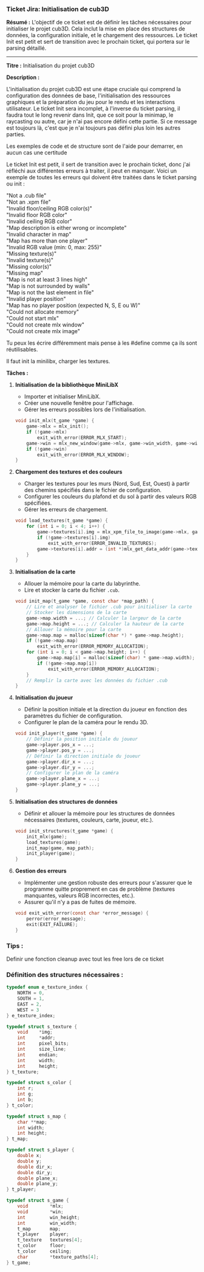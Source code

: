 ### Ticket Jira: Initialisation de cub3D

**Résumé :**
L'objectif de ce ticket est de définir les tâches nécessaires pour initialiser le projet cub3D. Cela inclut la mise en place des structures de données, la configuration initiale, et le chargement des ressources. Le ticket Init est petit et sert de transition avec le prochain ticket, qui portera sur le parsing détaillé.

---

**Titre :** Initialisation du projet cub3D

**Description :**

L'initialisation du projet cub3D est une étape cruciale qui comprend la configuration des données de base, l'initialisation des ressources graphiques et la préparation du jeu pour le rendu et les interactions utilisateur. Le ticket Init sera incomplet, à l'inverse du ticket parsing, il faudra tout le long revenir dans Init, que ce soit pour la minimap, le raycasting ou autre, car je n'ai pas encore défini cette partie. Si ce message est toujours là, c'est que je n'ai toujours pas défini plus loin les autres parties.

Les exemples de code et de structure sont de l'aide pour demarrer, en aucun cas une certitude

Le ticket Init est petit, il sert de transition avec le prochain ticket, donc j'ai réfléchi aux différentes erreurs à traiter, il peut en manquer. Voici un exemple de toutes les erreurs qui doivent être traitées dans le ticket parsing ou init :

"Not a .cub file"  
"Not an .xpm file"  
"Invalid floor/ceiling RGB color(s)"  
"Invalid floor RGB color"  
"Invalid ceiling RGB color"  
"Map description is either wrong or incomplete"  
"Invalid character in map"  
"Map has more than one player"  
"Invalid RGB value (min: 0, max: 255)"  
"Missing texture(s)"  
"Invalid texture(s)"  
"Missing color(s)"  
"Missing map"  
"Map is not at least 3 lines high"  
"Map is not surrounded by walls"  
"Map is not the last element in file"  
"Invalid player position"  
"Map has no player position (expected N, S, E ou W)"  
"Could not allocate memory"  
"Could not start mlx"  
"Could not create mlx window"  
"Could not create mlx image"  

Tu peux les écrire différemment mais pense à les #define comme ça ils sont réutilisables.

Il faut init la minilibx, charger les textures.

**Tâches :**

1. **Initialisation de la bibliothèque MiniLibX**
    - Importer et initialiser MiniLibX.
    - Créer une nouvelle fenêtre pour l'affichage.
    - Gérer les erreurs possibles lors de l'initialisation.

    ```c
    void init_mlx(t_game *game) {
        game->mlx = mlx_init();
        if (!game->mlx)
            exit_with_error(ERROR_MLX_START);
        game->win = mlx_new_window(game->mlx, game->win_width, game->win_height, "cub3D");
        if (!game->win)
            exit_with_error(ERROR_MLX_WINDOW);
    }
    ```

2. **Chargement des textures et des couleurs**
    - Charger les textures pour les murs (Nord, Sud, Est, Ouest) à partir des chemins spécifiés dans le fichier de configuration.
    - Configurer les couleurs du plafond et du sol à partir des valeurs RGB spécifiées.
    - Gérer les erreurs de chargement.

    ```c
    void load_textures(t_game *game) {
        for (int i = 0; i < 4; i++) {
            game->textures[i].img = mlx_xpm_file_to_image(game->mlx, game->texture_paths[i], &game->textures[i].width, &game->textures[i].height);
            if (!game->textures[i].img)
                exit_with_error(ERROR_INVALID_TEXTURES);
            game->textures[i].addr = (int *)mlx_get_data_addr(game->textures[i].img, &game->textures[i].pixel_bits, &game->textures[i].size_line, &game->textures[i].endian);
        }
    }
    ```

3. **Initialisation de la carte**
    - Allouer la mémoire pour la carte du labyrinthe.
    - Lire et stocker la carte du fichier `.cub`.

    ```c
    void init_map(t_game *game, const char *map_path) {
        // Lire et analyser le fichier .cub pour initialiser la carte
        // Stocker les dimensions de la carte
        game->map.width = ...; // Calculer la largeur de la carte
        game->map.height = ...; // Calculer la hauteur de la carte
        // Allouer la mémoire pour la carte
        game->map.map = malloc(sizeof(char *) * game->map.height);
        if (!game->map.map)
            exit_with_error(ERROR_MEMORY_ALLOCATION);
        for (int i = 0; i < game->map.height; i++) {
            game->map.map[i] = malloc(sizeof(char) * game->map.width);
            if (!game->map.map[i])
                exit_with_error(ERROR_MEMORY_ALLOCATION);
        }
        // Remplir la carte avec les données du fichier .cub
    }
    ```

4. **Initialisation du joueur**
    - Définir la position initiale et la direction du joueur en fonction des paramètres du fichier de configuration.
    - Configurer le plan de la caméra pour le rendu 3D.

    ```c
    void init_player(t_game *game) {
        // Définir la position initiale du joueur
        game->player.pos_x = ...;
        game->player.pos_y = ...;
        // Définir la direction initiale du joueur
        game->player.dir_x = ...;
        game->player.dir_y = ...;
        // Configurer le plan de la caméra
        game->player.plane_x = ...;
        game->player.plane_y = ...;
    }
    ```

5. **Initialisation des structures de données**
    - Définir et allouer la mémoire pour les structures de données nécessaires (textures, couleurs, carte, joueur, etc.).

    ```c
    void init_structures(t_game *game) {
        init_mlx(game);
        load_textures(game);
        init_map(game, map_path);
        init_player(game);
    }
    ```

6. **Gestion des erreurs**
    - Implémenter une gestion robuste des erreurs pour s'assurer que le programme quitte proprement en cas de problème (textures manquantes, valeurs RGB incorrectes, etc.).
    - Assurer qu'il n'y a pas de fuites de mémoire.

    ```c
    void exit_with_error(const char *error_message) {
        perror(error_message);
        exit(EXIT_FAILURE);
    }
    ```

### Tips :

Definir une fonction cleanup avec tout les free lors de ce ticket

### Définition des structures nécessaires :

```c
typedef enum e_texture_index {
    NORTH = 0,
    SOUTH = 1,
    EAST = 2,
    WEST = 3
} e_texture_index;

typedef struct s_texture {
    void    *img;
    int     *addr;
    int     pixel_bits;
    int     size_line;
    int     endian;
    int     width;
    int     height;
} t_texture;

typedef struct s_color {
    int r;
    int g;
    int b;
} t_color;

typedef struct s_map {
    char **map;
    int width;
    int height;
} t_map;

typedef struct s_player {
    double x;
    double y;
    double dir_x;
    double dir_y;
    double plane_x;
    double plane_y;
} t_player;

typedef struct s_game {
    void        *mlx;
    void        *win;
    int         win_height;
    int         win_width;
    t_map       map;
    t_player    player;
    t_texture   textures[4];
    t_color     floor;
    t_color     ceiling;
    char        *texture_paths[4];
} t_game;
```